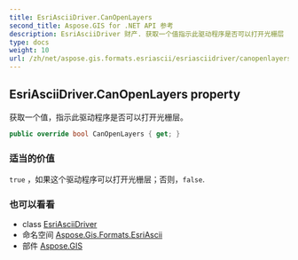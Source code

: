 ```yaml
---
title: EsriAsciiDriver.CanOpenLayers
second_title: Aspose.GIS for .NET API 参考
description: EsriAsciiDriver 财产. 获取一个值指示此驱动程序是否可以打开光栅层
type: docs
weight: 10
url: /zh/net/aspose.gis.formats.esriascii/esriasciidriver/canopenlayers/
---
```

## EsriAsciiDriver.CanOpenLayers property

获取一个值，指示此驱动程序是否可以打开光栅层。

```csharp
public override bool CanOpenLayers { get; }
```

### 适当的价值

`true` ，如果这个驱动程序可以打开光栅层；否则，`false`.

### 也可以看看

* class [EsriAsciiDriver](../)
* 命名空间 [Aspose.Gis.Formats.EsriAscii](../../esriasciidriver/)
* 部件 [Aspose.GIS](../../../)


